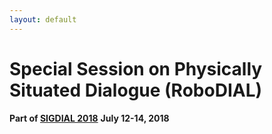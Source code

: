 ```yaml
---
layout: default
---
```


# Special Session on Physically Situated Dialogue (RoboDIAL)

**Part of [SIGDIAL 2018](http://www.sigdial.org/workshops/conference19/)**
**July 12-14, 2018**
